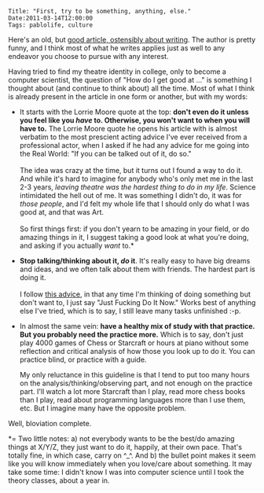     Title: "First, try to be something, anything, else."
    Date:2011-03-14T12:00:00
    Tags: pablolife, culture

Here's an old, but [good article, ostensibly about writing][1]. The author is
pretty funny, and I think most of what he writes applies just as well to any
endeavor you choose to pursue with any interest.

Having tried to find my theatre identity in college, only to become a computer
scientist, the question of "How do I get good at ..." is something I thought
about (and continue to think about) all the time.  Most of what I think is
already present in the article in one form or another, but with my words:

* It starts with the Lorrie Moore quote at the top: **don't even do it unless you
  feel like you *have* to.  Otherwise, you won't want to when you will have
  to.**  The Lorrie Moore quote he opens his article with is almost verbatim to
  the most prescient acting advice I've ever received from a professional actor,
  when I asked if he had any advice for me going into the Real World: "If you
  can be talked out of it, do so." <br /><br />
  The idea was crazy at the time, but it turns out I found a way to do it. And while
  it's hard to imagine for anybody who's only met me in the last 2-3 years, *leaving
  theatre was the hardest thing to do in my life*.  Science intimidated
  the hell out of me.  It was something I didn't do, it was for *those people*,
  and I'd felt my whole life that I should only do what I was good at, and that
  was Art.<br /><br />
  So first things first: if you don't yearn to be amazing in your field, or do
  amazing things in it, I suggest taking a good look at what you're doing, and
  asking if you actually *want* to.\*

* **Stop talking/thinking about it, *do* it**. It's really easy to have big
  dreams and ideas, and we often talk about them with friends.  The hardest part
  is doing it.<br /><br />
  I follow [this advice][2], in that any time I'm thinking of doing something
  but don't want to, I just say "Just Fucking Do It Now."  Works best of
  anything else I've tried, which is to say, I still leave many tasks unfinished :-p.

* In almost the same vein: **have a healthy mix of study with that practice.
  But you probably need the practice more.**  Which is to say, don't just play
  4000 games of Chess or Starcraft or hours at piano without some reflection
  and critical analysis of how those you look up to do it. You can practice
  blind, or practice with a guide.

  My only reluctance in this guideline is that I tend to put too many hours on
  the analysis/thinking/observing part, and not enough on the practice part.
  I'll watch a lot more Starcraft than I play, read more chess books than I
  play, read about programming languages more than I use them, etc.  But I
  imagine many have the opposite problem.

Well, bloviation complete.

\*= Two little notes: a) not everybody wants to be the best/do amazing things at
X/Y/Z, they just want to do it, happily, at their own pace.  That's totally
fine, in which case, carry on ^\_^.  And b) the bullet point makes it seem like
you will know immediately when you love/care about something. It may take some
time: I didn't know I was into computer science until I took the theory classes,
about a year in.

   [1]: http://thoughtcatalog.com/2011/how-to-be-a-writer/?utm_source=feedburner&utm_medium=feed&utm_campaign=Feed%3A+ThoughtCatalog+(Thought+Catalog)
   [2]: http://seoblackhat.com/2007/01/29/do-it-fucking-now/
